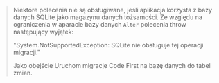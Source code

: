 > Niektóre polecenia nie są obsługiwane, jeśli aplikacja korzysta z bazy danych SQLite jako magazynu danych tożsamości. Ze względu na ograniczenia w aparacie bazy danych `Alter` polecenia throw następujący wyjątek:
>
> "System.NotSupportedException: SQLite nie obsługuje tej operacji migracji." 
>
> Jako obejście Uruchom migracje Code First na bazę danych do tabel zmian.

